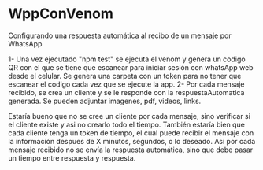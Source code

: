 # WppConVenom
Configurando una respuesta automática al recibo de un mensaje por WhatsApp

1- Una vez ejecutado "npm test" se ejecuta el venom y genera un codigo QR con el que se tiene que escanear para iniciar sesión con whatsApp web desde el celular.
Se genera una carpeta con un token para no tener que escanear el codigo cada vez que se ejecute la app.
2- Por cada mensaje recibido, se crea un cliente y se le responde con la respuestaAutomatica generada.
Se pueden adjuntar imagenes, pdf, videos, links.

Estaría bueno que no se cree un cliente por cada mensaje, sino verificar si el cliente existe y asi no crearlo todo el tiempo. 
También estaría bien que cada cliente tenga un token de tiempo, el cual puede recibir el mensaje con la información despues de X minutos, segundos, o lo deseado.
Asi por cada mensaje recibido no se envía la respuesta automática, sino que debe pasar un tiempo entre respuesta y respuesta.
